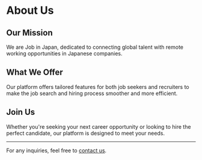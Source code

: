 # About Us

## Our Mission

We are Job in Japan, dedicated to connecting global talent with remote working opportunities in Japanese companies.

## What We Offer

Our platform offers tailored features for both job seekers and recruiters to make the job search and hiring process smoother and more efficient.

## Join Us

Whether you're seeking your next career opportunity or looking to hire the perfect candidate, our platform is designed to meet your needs.

---
For any inquiries, feel free to [contact us](https://job-in-japan.com/pages/contact).
